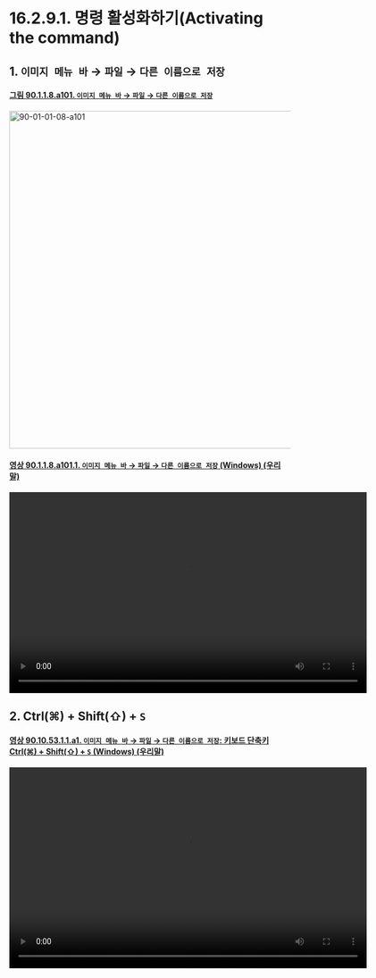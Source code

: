 # 16.2.9.1. 명령 활성화하기(Activating the command)

<a id="16-02-09-01-s1"></a>

## 1. `이미지 메뉴 바` → `파일` → `다른 이름으로 저장`

<a id="90-01-01-08-a101"></a>

#### [그림 90.1.1.8.a101. `이미지 메뉴 바` → `파일` → `다른 이름으로 저장`](./90-01-01-08-00-save_as.md#90-01-01-08-a101)
<img width="980" height="605" alt="90-01-01-08-a101" src="https://github.com/user-attachments/assets/1b92e93c-128d-4de4-b480-83b6720637ab" />

<a id="90-01-01-08-a101-01"></a>

#### [영상 90.1.1.8.a101.1. `이미지 메뉴 바` → `파일` → `다른 이름으로 저장` (Windows) (우리말)](./90-01-01-08-00-save_as.md#90-01-01-08-a101-01)
<video controls="controls" width="640" height="360" src="https://github.com/user-attachments/assets/b0963367-dde6-490f-8ba5-86e58ce2a590"></video>

<a id="16-02-09-01-s2"></a>

## 2. Ctrl(⌘) + Shift(⇧) + `S`

<a id="90-10-53-01-01-a1"></a>

#### [영상 90.10.53.1.1.a1. `이미지 메뉴 바` → `파일` → `다른 이름으로 저장`: 키보드 단축키 Ctrl(⌘) + Shift(⇧) + `S` (Windows) (우리말)](./90-10-53-01-01-ctrl_shift_s.md#90-10-53-01-01-a1)
<video controls="controls" width="640" height="360" src="https://github.com/user-attachments/assets/378369d2-4c84-4add-8a2b-88db95a03196"></video>
